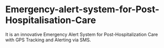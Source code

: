 # Emergency-alert-system-for-Post-Hospitalisation-Care
It is an innovative Emergency Alert System for Post-Hospitalization Care with GPS Tracking and Alerting via SMS.
